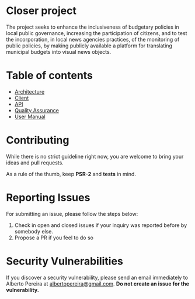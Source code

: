 # Closer project
The project seeks to enhance the inclusiveness of budgetary policies in local public governance, increasing the participation of citizens, and to test the incorporation, in local news agencies practices, of the monitoring of public policies, by making publicly available a platform for translating municipal budgets into visual news objects.

# Table of contents

- [Architecture](architecture.md)
- [Client](client.md)
- [API](api.md)
- [Quality Assurance](quality_assurance.md)
- [User Manual](user_manual.md)

# Contributing

While there is no strict guideline right now, you are welcome to bring your ideas and pull requests.

As a rule of the thumb, keep **PSR-2** and **tests** in mind.

# Reporting Issues

For submitting an issue, please follow the steps below:

1. Check in open and closed issues if your inquiry was reported before by somebody else.
2. Propose a PR if you feel to do so

# Security Vulnerabilities

If you discover a security vulnerability, please send an email immediately to Alberto Pereira at [albertopereira@gmail.com](mailto:albertopereira@gmail.com). **Do not create an issue for the vulnerability.**